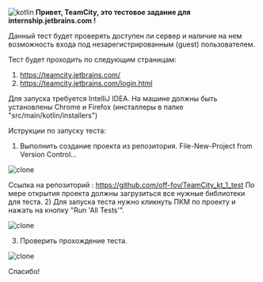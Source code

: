 ![kotlin](https://logos-download.com/wp-content/uploads/2016/10/Kotlin_logo_wordmark.png)
**Привет, TeamCity, это тестовое задание для internship.jetbrains.com !**

Данный тест будет проверять доступен ли сервер и наличие на нем возможность входа под незарегистрированным (guest) пользователем.

Тест будет проходить по следующим страницам:

1) https://teamcity.jetbrains.com/
2) https://teamcity.jetbrains.com/login.html

Для запуска требуется IntelliJ IDEA.
На машине должны быть установлены Chrome и Firefox (инсталлеры в папке "src/main/kotlin/installers")

Иструкции по запуску теста:

1) Выполнить создание проекта из репозитория.
File-New-Project from Version Control...
   
![clone](https://image.prntscr.com/image/I9NqzT_xR6qvzwbgr69ZgA.png)
   
Ссылка на репозиторий : https://github.com/off-fov/TeamCity_kt_1_test
По мере открытия проекта должны загрузиться все нужные библиотеки для теста.
2) Для запуска теста нужно кликнуть ПКМ по проекту и нажать на кнопку "Run 'All Tests'".
   
![clone]( https://image.prntscr.com/image/dKK0VxpiQ46TjQsmGOpK4g.png)

3) Проверить прохождение теста.

![clone]( https://image.prntscr.com/image/lecx-Ys9SZ6knWfh0j8oig.png)


Спасибо!